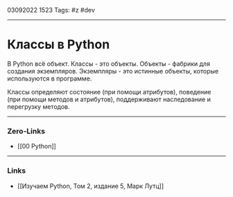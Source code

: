 03092022 1523
Tags: #z #dev

---
# Классы в Python

В Python всё объект. Классы - это объекты. Объекты - фабрики для создания экземпляров. Экземпляры - это истинные объекты, которые используются в программе.

Классы определяют состояние (при помощи атрибутов), поведение (при помощи методов и атрибутов), поддерживают наследование и перегрузку методов.

---
### Zero-Links
- [[00 Python]]

---
### Links
- [[Изучаем Python, Том 2, издание 5, Марк Лутц]]